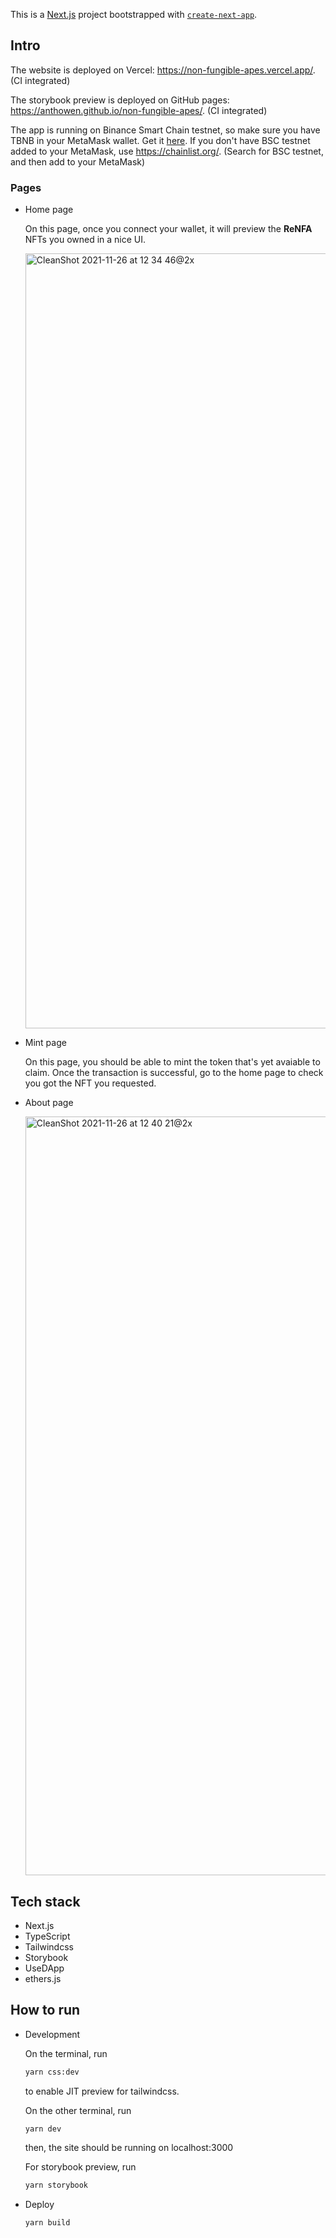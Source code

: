 This is a [Next.js](https://nextjs.org/) project bootstrapped with [`create-next-app`](https://github.com/vercel/next.js/tree/canary/packages/create-next-app).

## Intro

The website is deployed on Vercel: https://non-fungible-apes.vercel.app/. (CI integrated)

The storybook preview is deployed on GitHub pages: https://anthowen.github.io/non-fungible-apes/. (CI integrated)

The app is running on Binance Smart Chain testnet, so make sure you have TBNB in your MetaMask wallet. Get it [here](https://testnet.binance.org/faucet-smart). If you don't have BSC testnet added to your MetaMask, use https://chainlist.org/. (Search for BSC testnet, and then add to your MetaMask)


### Pages

- Home page

  On this page, once you connect your wallet, it will preview the **ReNFA** NFTs you owned in a nice UI.
  
  <img width="1240" alt="CleanShot 2021-11-26 at 12 34 46@2x" src="https://user-images.githubusercontent.com/48500079/143615841-939e70e0-ad22-43d0-a76d-4e0ecd336243.png">
  
- Mint page
  
  On this page, you should be able to mint the token that's yet avaiable to claim. Once the transaction is successful, go to the home page to check you got the NFT you requested.
  
- About page

  <img width="1214" alt="CleanShot 2021-11-26 at 12 40 21@2x" src="https://user-images.githubusercontent.com/48500079/143616179-49724a23-e59e-4940-af70-b1feb645efe0.png">


## Tech stack

- Next.js
- TypeScript
- Tailwindcss
- Storybook
- UseDApp
- ethers.js

## How to run

- Development

  On the terminal, run
  
  ```bash
  yarn css:dev
  ```
  
  to enable JIT preview for tailwindcss.
  
  On the other terminal, run
  
  ```bash
  yarn dev
  ```
  
  then, the site should be running on localhost:3000
  
  For storybook preview, run
  ```bash
  yarn storybook
  ```
  
- Deploy

  ```bash
  yarn build
  ```
  
